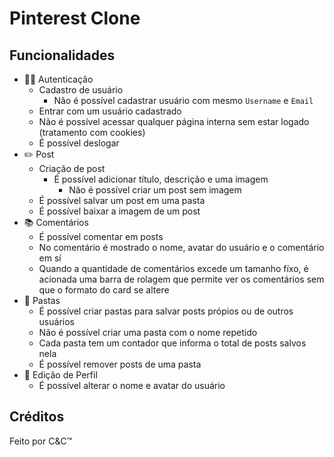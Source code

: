# Pinterest Clone

## Funcionalidades

- 👨‍💻 Autenticação
    - Cadastro de usuário 
        - Não é possível cadastrar usuário com mesmo `Username` e `Email`
    - Entrar com um usuário cadastrado
    - Não é possível acessar qualquer página interna sem estar logado (tratamento com cookies)
    - É possível deslogar
- ✏️ Post
    - Criação de post
        - É possível adicionar título, descrição e uma imagem
            - Não é possível criar um post sem imagem
    - É possível salvar um post em uma pasta
    - É possível baixar a imagem de um post
- 📚 Comentários
    - É possível comentar em posts
    - No comentário é mostrado o nome, avatar do usuário e o comentário em sí
    - Quando a quantidade de comentários excede um tamanho fíxo, é acionada uma barra de rolagem que
      permite ver os comentários sem que o formato do card se altere
- 📂 Pastas
    - É possível criar pastas para salvar posts própios ou de outros usuários
    - Não é possível criar uma pasta com o nome repetido
    - Cada pasta tem um contador que informa o total de posts salvos nela
    - É possível remover posts de uma pasta
- 🎨 Edição de Perfil
    - É possível alterar o nome e avatar do usuário

## Créditos

Feito por C&C™
